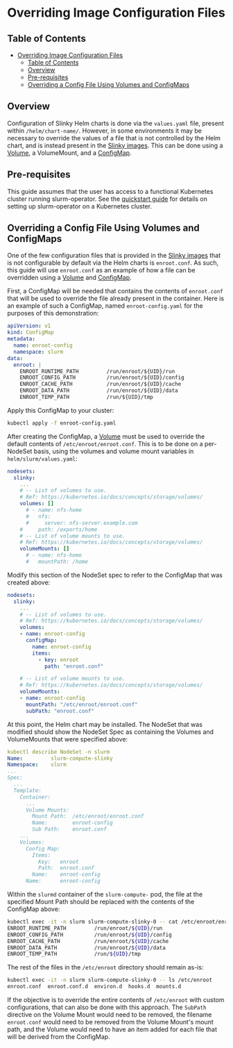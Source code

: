 # Overriding Image Configuration Files

## Table of Contents

<!-- mdformat-toc start --slug=github --no-anchors --maxlevel=6 --minlevel=1 -->

- [Overriding Image Configuration Files](#overriding-image-configuration-files)
  - [Table of Contents](#table-of-contents)
  - [Overview](#overview)
  - [Pre-requisites](#pre-requisites)
  - [Overriding a Config File Using Volumes and ConfigMaps](#overriding-a-config-file-using-volumes-and-configmaps)

<!-- mdformat-toc end -->

## Overview

Configuration of Slinky Helm charts is done via the `values.yaml` file, present
within `/helm/chart-name/`. However, in some environments it may be necessary to
override the values of a file that is not controlled by the Helm chart, and is
instead present in the [Slinky images]. This can be done using a [Volume], a
VolumeMount, and a [ConfigMap].

## Pre-requisites

This guide assumes that the user has access to a functional Kubernetes cluster
running slurm-operator. See the [quickstart guide] for details on setting up
slurm-operator on a Kubernetes cluster.

## Overriding a Config File Using Volumes and ConfigMaps

One of the few configuration files that is provided in the [Slinky images] that
is not configurable by default via the Helm charts is `enroot.conf`. As such,
this guide will use `enroot.conf` as an example of how a file can be overridden
using a [Volume] and [ConfigMap].

First, a ConfigMap will be needed that contains the contents of `enroot.conf`
that will be used to override the file already present in the container. Here is
an example of such a ConfigMap, named `enroot-config.yaml` for the purposes of
this demonstration:

```yaml
apiVersion: v1
kind: ConfigMap
metadata:
  name: enroot-config
  namespace: slurm
data:
  enroot: |
    ENROOT_RUNTIME_PATH         /run/enroot/${UID}/run
    ENROOT_CONFIG_PATH          /run/enroot/${UID}/config
    ENROOT_CACHE_PATH           /run/enroot/${UID}/cache
    ENROOT_DATA_PATH            /run/enroot/${UID}/data
    ENROOT_TEMP_PATH            /run/${UID}/tmp
```

Apply this ConfigMap to your cluster:

```bash
kubectl apply -f enroot-config.yaml
```

After creating the ConfigMap, a [Volume] must be used to override the default
contents of `/etc/enroot/enroot.conf`. This is to be done on a per-NodeSet
basis, using the volumes and volume mount variables in `helm/slurm/values.yaml`:

```yaml
nodesets:
  slinky:
    ...
    # -- List of volumes to use.
    # Ref: https://kubernetes.io/docs/concepts/storage/volumes/
    volumes: []
      # - name: nfs-home
      #   nfs:
      #     server: nfs-server.example.com
    #     path: /exports/home
    # -- List of volume mounts to use.
    # Ref: https://kubernetes.io/docs/concepts/storage/volumes/
    volumeMounts: []
      # - name: nfs-home
      #   mountPath: /home
```

Modify this section of the NodeSet spec to refer to the ConfigMap that was
created above:

```yaml
nodesets:
  slinky:
    ...
    # -- List of volumes to use.
    # Ref: https://kubernetes.io/docs/concepts/storage/volumes/
    volumes:
    - name: enroot-config
      configMap:
        name: enroot-config
        items:
          - key: enroot
            path: "enroot.conf"

    # -- List of volume mounts to use.
    # Ref: https://kubernetes.io/docs/concepts/storage/volumes/
    volumeMounts:
    - name: enroot-config
      mountPath: "/etc/enroot/enroot.conf"
      subPath: "enroot.conf"
```

At this point, the Helm chart may be installed. The NodeSet that was modified
should show the NodeSet Spec as containing the Volumes and VolumeMounts that
were specified above:

```yaml
kubectl describe NodeSet -n slurm
Name:         slurm-compute-slinky
Namespace:    slurm
...
Spec:
  ...
  Template:
    Container:
      ...
      Volume Mounts:
        Mount Path:  /etc/enroot/enroot.conf
        Name:        enroot-config
        Sub Path:    enroot.conf
    ...
    Volumes:
      Config Map:
        Items:
          Key:   enroot
          Path:  enroot.conf
        Name:    enroot-config
      Name:      enroot-config

```

Within the `slurmd` container of the `slurm-compute-` pod, the file at the
specified Mount Path should be replaced with the contents of the ConfigMap
above:

```bash
kubectl exec -it -n slurm slurm-compute-slinky-0 -- cat /etc/enroot/enroot.conf
ENROOT_RUNTIME_PATH         /run/enroot/${UID}/run
ENROOT_CONFIG_PATH          /run/enroot/${UID}/config
ENROOT_CACHE_PATH           /run/enroot/${UID}/cache
ENROOT_DATA_PATH            /run/enroot/${UID}/data
ENROOT_TEMP_PATH            /run/${UID}/tmp
```

The rest of the files in the `/etc/enroot` directory should remain as-is:

```bash
kubectl exec -it -n slurm slurm-compute-slinky-0 -- ls /etc/enroot
enroot.conf  enroot.conf.d  environ.d  hooks.d	mounts.d
```

If the objective is to override the entire contents of `/etc/enroot` with custom
configurations, that can also be done with this approach. The `SubPath`
directive on the Volume Mount would need to be removed, the filename
`enroot.conf` would need to be removed from the Volume Mount's mount path, and
the Volume would need to have an item added for each file that will be derived
from the ConfigMap.

<!-- Links -->

[configmap]: https://kubernetes.io/docs/concepts/configuration/configmap/
[quickstart guide]: ./installation.md
[slinky images]: https://github.com/SlinkyProject/containers/tree/main
[volume]: https://kubernetes.io/docs/concepts/storage/volumes/

